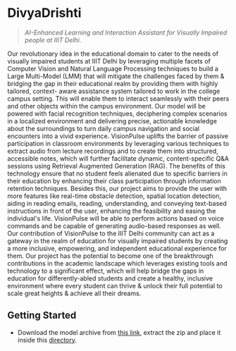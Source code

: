 # DivyaDrishti
> _AI-Enhanced Learning and Interaction Assistant for Visually Impaired people at IIIT Delhi._

Our revolutionary idea in the educational domain to cater to the
needs of visually impaired students at IIIT Delhi by leveraging multiple facets of
Computer Vision and Natural Language Processing techniques to build a Large
Multi-Model (LMM) that will mitigate the challenges faced by them & bridging the
gap in their educational realm by providing them with highly tailored, context-
aware assistance system tailored to work in the college campus setting. This will
enable them to interact seamlessly with their peers and other objects within the
campus environment. Our model will be powered with facial recognition
techniques, deciphering complex scenarios in a localized environment and
delivering precise, actionable knowledge about the surroundings to turn daily
campus navigation and social encounters into a vivid experience. VisionPulse
uplifts the barrier of passive participation in classroom environments by
leveraging various techniques to extract audio from lecture recordings and to
create them into structured, accessible notes, which will further facilitate dynamic,
content-specific Q&A sessions using Retrieval Augmented Generation (RAG). The
benefits of this technology ensure that no student feels alienated due to specific
barriers in their education by enhancing their class participation through
information retention techniques. Besides this, our project aims to provide the user
with more features like real-time obstacle detection, spatial location detection,
aiding in reading emails, reading, understanding, and conveying text-based
instructions in front of the user, enhancing the feasibility and easing the
individual's life. VisionPulse will be able to perform actions based on voice
commands and be capable of generating audio-based responses as well. Our
contribution of VisionPulse to the IIIT Delhi community can act as a gateway in the
realm of education for visually impaired students by creating a more inclusive,
empowering, and independent educational experience for them. Our project has the potential to become one of the breakthrough contributions in the academic
landscape which leverages existing tools and technology to a significant effect,
which will help bridge the gaps in education for differently-abled students and
create a healthy, inclusive environment where every student can thrive & unlock
their full potential to scale great heights & achieve all their dreams.

## Getting Started
- Download the model archive from [this link](https://drive.google.com/file/d/18A6sKKInUxBG_dXJRJKk-rCYTLHZcED0/view?usp=sharing), extract the zip and place it inside this [directory](./Group-1a5b_Baseline_results).

